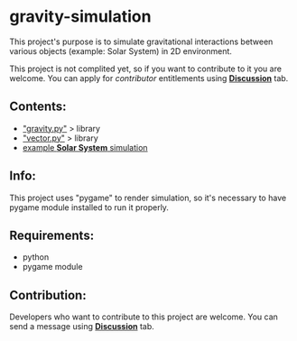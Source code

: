 # gravity-simulation
This project's purpose is to simulate gravitational interactions between various objects (example: Solar System) in 2D environment.

This project is not complited yet, so if you want to contribute to it you are welcome. You can apply for *contributor* entitlements using [**Discussion**](https://github.com/JENOT-ANT/gravity-simulation/discussions) tab.

## Contents:
- ["gravity.py"](/gravity.py)  > library
- ["vector.py"](/vector.py)   > library
- [example **Solar System** simulation](/temporary-v_alfa-solar-system-simulation.py)

## Info:
This project uses "pygame" to render simulation, so it's necessary to have pygame module installed to run it properly.

## Requirements:
- python
- pygame module

## Contribution:
Developers who want to contribute to this project are welcome. You can send a message using [**Discussion**](https://github.com/JENOT-ANT/gravity-simulation/discussions) tab.

